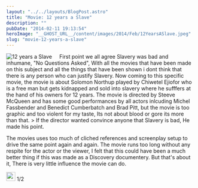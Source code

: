 ```yaml
---
layout: "../../layouts/BlogPost.astro"
title: "Movie: 12 years a Slave"
description: ""
pubDate: "2014-02-11 19:13:54"
heroImage: "__GHOST_URL__/content/images/2014/Feb/12YearsASlave.jpeg"
slug: "movie-12-years-a-slave"
---
```


<div style="float:left;padding-right:20px">
<img alt="12 years a Slave" src="/content/images/2014/Feb/12YearsASlave.jpeg"/>
</div>
First point we all agree Slavery was bad and inhumane, "No Questions Asked", With all the movies that have been made on this subject and all the things that have been shown i dont think that there is any person who can justify Slavery.
Now coming to this specific movie, the movie is about Solomon Northup played by Chiwetel Ejiofor who is a free man but gets kidnapped and sold into slavery where he sufffers at the hand of his owners for 12 years. 
The movie is directed by Steeve McQueen and has some good performances by all actors inlcuding Michel Fassbender and Benedict Cumberbatch and Brad Pitt, but the movie is too graphic and too violent for my taste, Its not about blood or gore its more than that.
> If the director wanted convince anyone that Slavery is bad, He made his point.

The movies uses too much of cliched references and screenplay setup to drive the same point again and again. The movie runs too long without any respite for the actor or the viewer, I felt that this could have been a much better thing if this was made as a Discovery documentery. But that's about it, There is very little influence the movie can do.

<img style="width:24px;height:24px;" src="/content/images/2014/Jan/Star_Full.png"/> 1/2

